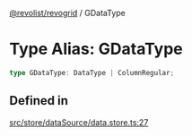 [@revolist/revogrid](README.md) / GDataType

# Type Alias: GDataType

```ts
type GDataType: DataType | ColumnRegular;
```

## Defined in

[src/store/dataSource/data.store.ts:27](https://github.com/revolist/revogrid/blob/fc07fa1dfd1d2d56902bfb887503d551faf5878d/src/store/dataSource/data.store.ts#L27)
